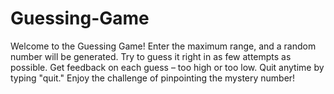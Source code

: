 # Guessing-Game
Welcome to the Guessing Game! Enter the maximum range, and a random number will be generated. Try to guess it right in as few attempts as possible. Get feedback on each guess – too high or too low. Quit anytime by typing "quit." Enjoy the challenge of pinpointing the mystery number!
